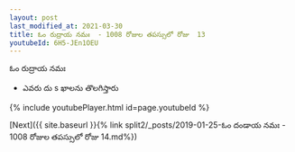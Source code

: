```yaml
---
layout: post
last_modified_at: 2021-03-30
title: ఓం రుద్రాయ నమః  - 1008 రోజుల తపస్సులో రోజు  13
youtubeId: 6H5-JEn1OEU
---
```

 
 
 ఓం రుద్రాయ నమః  
 
 -  ఎవరు దు s ఖాలను తొలగిస్తారు 
 
  
 
  
 
 
 
 
 
 


{% include youtubePlayer.html id=page.youtubeId %}
 
[Next]({{ site.baseurl }}{% link  split2/_posts/2019-01-25-ఓం దండాయ నమః  - 1008 రోజుల తపస్సులో రోజు  14.md%})
 
